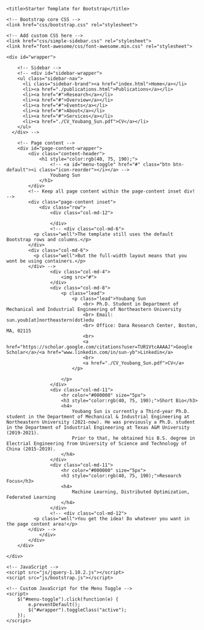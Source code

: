 
<!DOCTYPE html>
<html lang="en">

<head>
    <meta charset="utf-8">
    <meta name="viewport" content="width=device-width, initial-scale=1.0">
    <meta name="description" content="Personal webpage">
    <meta name="author" content="Youbang Sun">

    <title>Starter Template for Bootstrap</title>

    <!-- Bootstrap core CSS -->
    <link href="css/bootstrap.css" rel="stylesheet">

    <!-- Add custom CSS here -->
    <link href="css/simple-sidebar.css" rel="stylesheet">
    <link href="font-awesome/css/font-awesome.min.css" rel="stylesheet">

</head>

<body>

    <div id="wrapper">

        <!-- Sidebar -->
        <!-- <div id="sidebar-wrapper">
        <ul class="sidebar-nav">
          <li class="sidebar-brand"><a href="index.html">Home</a></li>
          <li><a href="./publications.html">Publications</a></li>
          <li><a href="#">Research</a></li>
          <li><a href="#">Overview</a></li>
          <li><a href="#">Events</a></li>
          <li><a href="#">About</a></li>
          <li><a href="#">Services</a></li>
          <li><a href="./CV_Youbang_Sun.pdf">CV</a></li>
        </ul>
      </div> -->

        <!-- Page content -->
        <div id="page-content-wrapper">
            <div class="content-header">
                <h1 style="color:rgb(40, 75, 190);">
                    <!-- <a id="menu-toggle" href="#" class="btn btn-default"><i class="icon-reorder"></i></a> -->
                    Youbang Sun
                </h1>
            </div>
            <!-- Keep all page content within the page-content inset div! -->
            <div class="page-content inset">
                <div class="row">
                    <div class="col-md-12">

                    </div>
                    <!-- <div class="col-md-6">
              <p class="well">The template still uses the default Bootstrap rows and columns.</p>
            </div>
            <div class="col-md-6">
              <p class="well">But the full-width layout means that you wont be using containers.</p>
            </div> -->
                    <div class="col-md-4">
                        <img src="#">
                    </div>
                    <div class="col-md-8">
                        <p class="lead">
                            <p class="lead">Youbang Sun
                                <br> Ph.D. Student in Department of Mechanical and Industrial Engineering of Northeastern University
                                <br> Email: sun.youb[at]northeastern(dot)edu
                                <br> Office: Dana Research Center, Boston, MA, 02115
                                <br>
                                <a href="https://scholar.google.com/citations?user=TUR1VtcAAAAJ">Google Scholar</a>/<a href="www.linkedin.com/in/sun-yb">Linkedin</a>
                                <br>
                                <a href="./CV_Youbang_Sun.pdf">CV</a>
                            </p>

                        </p>
                    </div>
                    <div class="col-md-11">
                        <hr color="#000000" size="5px">
                        <h3 style="color:rgb(40, 75, 190);">Short Bio</h3>
                        <h4>
                            Youbang Sun is currently a Third-year Ph.D. student in the Department of Mechanical & Industrial Engineering at Northeastern University (2021-now). He was previously a Ph.D. student in the Department of Industrial Engineering at Texas A&M University (2019-2021).
                            Prior to that, he obtained his B.S. degree in Electrial Engineering from University of Science and Technology of China (2015-2019).
                        </h4>
                    </div>
                    <div class="col-md-11">
                        <hr color="#000000" size="5px">
                        <h3 style="color:rgb(40, 75, 190);">Research Focus</h3>
                        <h4>
                            Machine Learning, Distributed Optimization, Federated Learning
                        </h4>
                    </div>
                    <!-- <div class="col-md-12">
              <p class="well">You get the idea! Do whatever you want in the page content area!</p>
            </div> -->
                </div>
            </div>
        </div>

    </div>

    <!-- JavaScript -->
    <script src="js/jquery-1.10.2.js"></script>
    <script src="js/bootstrap.js"></script>

    <!-- Custom JavaScript for the Menu Toggle -->
    <script>
        $("#menu-toggle").click(function(e) {
            e.preventDefault();
            $("#wrapper").toggleClass("active");
        });
    </script>
</body>

</html>
